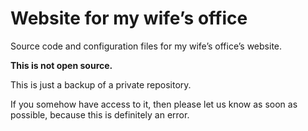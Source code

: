 # Website for my wife’s office

Source code and configuration files for my wife’s office’s website.

**This is not open source.**

This is just a backup of a private repository.

If you somehow have access to it, then please let us know as soon as possible,
because this is definitely an error.
